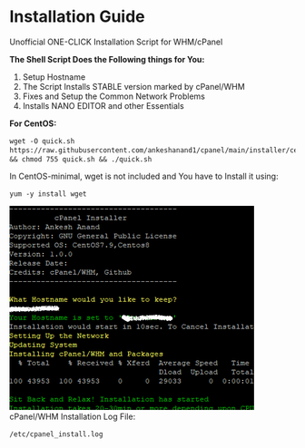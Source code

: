 # Installation Guide
Unofficial ONE-CLICK Installation Script for WHM/cPanel

**The Shell Script Does the Following things for You:**
1. Setup Hostname
2. The Script Installs STABLE version marked by cPanel/WHM
3. Fixes and Setup the Common Network Problems
4. Installs NANO EDITOR and other Essentials

**For CentOS:**
```
wget -O quick.sh https://raw.githubusercontent.com/ankeshanand1/cpanel/main/installer/centos.sh && chmod 755 quick.sh && ./quick.sh
```
In CentOS-minimal, wget is not included and You have to Install it using:
```
yum -y install wget
```
![Screenshot of a terminal for CentOS Version](/doc/centos.png)  
cPanel/WHM Installation Log File:
```
/etc/cpanel_install.log
```
